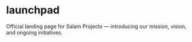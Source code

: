 # launchpad
Official landing page for Salam Projects — introducing our mission, vision, and ongoing initiatives.
